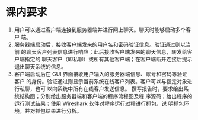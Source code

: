 # 课内要求
1) 用户可以通过客户端连接到服务器端并进行网上聊天。聊天时能够启动多个客户
端。
2) 服务器端启动后，接收客户端发来的用户名和密码验证信息。验证通过则以当前
的聊天客户列表信息进行响应；此后接收客户端发来的聊天信息，转发给客户端指定的
聊天客户（即私聊）或所有其他客户端；在客户端断开连接后提示退出聊天系统的信息。
3) 客户端启动后在 GUI 界面接收用户输入的服务器端信息、账号和密码等验证客户
的身份。验证通过则显示当前系统在线客户列表。客户可以与指定对象进行私聊，也可
以向系统中所有在线客户发送信息。
撰写报告时，要求给出系统结构图；分别给出服务器端和客户端的程序流程图及程
序源码；给出程序的运行测试结果；使用 Wireshark 软件对程序运行过程进行抓包，说
明抓包环境，并对抓包结果进行分析。